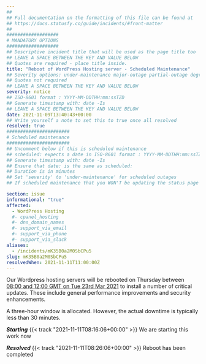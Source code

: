 ```yaml
---
##
## Full documentation on the formatting of this file can be found at
## https://docs.statusfy.co/guide/incidents/#front-matter
##
###################
# MANDATORY OPTIONS
###################
## Descriptive incident title that will be used as the page title too
## LEAVE A SPACE BETWEEN THE KEY AND VALUE BELOW
## Quotes are required - place title inside.
title: "Reboot of WordPress Hosting server - Scheduled Maintenance"
## Severity options: under-maintenance major-outage partial-outage degraded-performance
## Quotes not required
## LEAVE A SPACE BETWEEN THE KEY AND VALUE BELOW
severity: notice
## ISO-8601 format : YYYY-MM-DDTHH:mm:ssTZD
## Generate timestamp with: date -Is
## LEAVE A SPACE BETWEEN THE KEY AND VALUE BELOW
date: 2021-11-09T13:40:43+00:00
## Write yourself a note to set this to true once all resolved
resolved: true
#######################
# Scheduled maintenance
#######################
## Uncomment below if this is scheduled maintenance
## scheduled: expects a date in ISO-8601 format : YYYY-MM-DDTHH:mm:ssTZD
## Generate timestamp with: date -Is
## Ensure that date: is the same as scheduled:
## Duration is in minutes
## Set 'severity' to 'under-maintenance' for scheduled outages
## If scheduled maintenance that you WON'T be updating the status page for then just set 'resolved: true' now

section: issue
informational: "true"
affected:
  - WordPress Hosting
  #- cpanel_hosting
  #- dns_domain_names
  #- support_via_email
  #- support_via_phone
  #- support_via_slack
aliases:
  - /incidents/mK35B0a2M0SbCPu5
slug: mK35B0a2M0SbCPu5
resolvedWhen: 2021-11-11T11:00:00Z
---
```

Our Wordpress hosting servers will be rebooted on Thursday between [08:00 and 12:00 GMT on Tue 23rd Mar 2021](https://www.timeanddate.com/worldclock/fixedtime.html?msg=Reboot+of+WordPress+Hosting+server+-+Scheduled+Maintenance&iso=20211111T08&p1=5823&ah=3) to install a number of critical updates. These include general performance improvements and security enhancements.

A three-hour window is allocated. However, the actual downtime is typically less than 30 minutes.

***Starting*** {{< track "2021-11-11T08:16:06+00:00" >}}
We are starting this work now


***Resolved*** {{< track "2021-11-11T08:26:06+00:00" >}}
Reboot has been completed 


